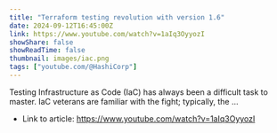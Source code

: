 ```yaml
---
title: "Terraform testing revolution with version 1.6"
date: 2024-09-12T16:45:00Z
link: https://www.youtube.com/watch?v=1aIq3OyyozI
showShare: false
showReadTime: false
thumbnail: images/iac.png
tags: ["youtube.com/@HashiCorp"]
---
```

Testing Infrastructure as Code (IaC) has always been a difficult task to master. IaC veterans are familiar with the fight; typically, the ...

- Link to article: https://www.youtube.com/watch?v=1aIq3OyyozI